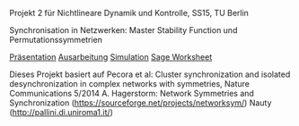 Projekt 2 für Nichtlineare Dynamik und Kontrolle, SS15, TU Berlin

Synchronisation in Netzwerken: Master Stability Function und
Permutationssymmetrien

[Präsentation](Präsentation/Präsentation.pdf)
[Ausarbeitung](Ausarbeitung/Hauptdatei.pdf)
[Simulation](ClusterNum/build/ClusterNum.exe)
[Sage Worksheet](https://cloud.sagemath.com/projects/0c0bf93d-e265-4db2-adef-d4bfadf125ad/files/TMat/Tmat.sagews)

Dieses Projekt basiert auf
Pecora et al: Cluster synchronization and isolated desynchronization in complex networks with symmetries, Nature Communications 5/2014
A. Hagerstorm: Network Symmetries and Synchronization (https://sourceforge.net/projects/networksym/)
Nauty (http://pallini.di.uniroma1.it/)

